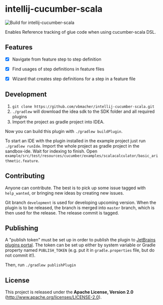 # intellij-cucumber-scala

![Build for intellij-cucumber-scala](https://github.com/vbmacher/intellij-cucumber-scala/workflows/Build%20for%20intellij-cucumber-scala/badge.svg)

Enables Reference tracking of glue code when using cucumber-scala DSL.

## Features

- [x] Navigate from feature step to step definition
- [x] Find usages of step definitions in feature files
- [x] Wizard that creates step definitions for a step in a feature file


## Development

1. `git clone https://github.com/vbmacher/intellij-cucumber-scala.git`
2. `./gradlew` will download the idea sdk to the SDK folder and all required plugins
3. Import the project as gradle project into IDEA.

Now you can build this plugin with `./gradlew buildPlugin`.

To start an IDE with the plugin installed in the example project just run `./gradlew runIde`. Import the whole project as gradle project in the sandbox-ide. Wait for indexing to finish. Open `example/src/test/resources/cucumber/examples/scalacalculator/basic_arithmetic.feature`.

## Contributing

Anyone can contribute. The best is to pick up some issue tagged with `help_wanted`, or bringing new ideas by creating new issues.

Git branch `development` is used for developing upcoming version. When the plugin is to be released, the
branch is merged into `master` branch, which is then used for the release. The release commit is tagged.
 
## Publishing

A "publish token" must be set up in order to publish the plugin to [JetBrains plugins portal](https://plugins.jetbrains.com/plugin/7460-cucumber-for-scala). The token can be set up either by system variable or Gradle property named `PUBLISH_TOKEN` (e.g. put it in `gradle.properties` file, but do not commit it!).

Then, run `./gradlew publishPlugin`

## License

This project is released under the __Apache License, Version 2.0__ (http://www.apache.org/licenses/LICENSE-2.0).
